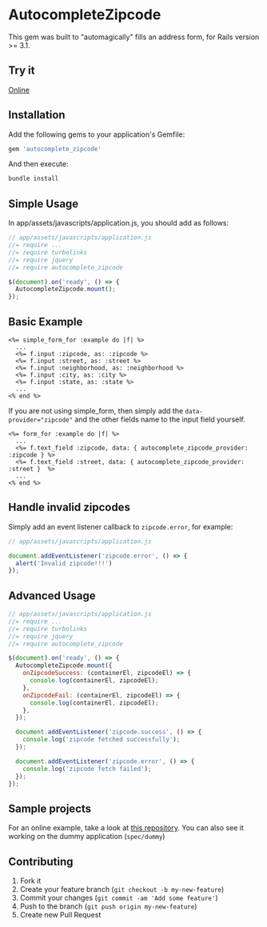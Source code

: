 # AutocompleteZipcode

This gem was built to "automagically" fills an address form, for Rails version >= 3.1.

## Try it

[Online](http://autocompletezipcode.herokuapp.com)

## Installation

Add the following gems to your application's Gemfile:

```ruby
gem 'autocomplete_zipcode'
```

And then execute:

```bash
bundle install
```

## Simple Usage

In app/assets/javascripts/application.js, you should add as follows:

```js
// app/assets/javascripts/application.js
//= require ...
//= require turbolinks
//= require jquery
//= require autocomplete_zipcode

$(document).on('ready', () => {
  AutocompleteZipcode.mount();
});
```

## Basic Example

```erb
<%= simple_form_for :example do |f| %>
  ...
  <%= f.input :zipcode, as: :zipcode %>
  <%= f.input :street, as: :street %>
  <%= f.input :neighborhood, as: :neighborhood %>
  <%= f.input :city, as: :city %>
  <%= f.input :state, as: :state %>
  ...
<% end %>
```

If you are not using simple_form, then simply add the `data-provider="zipcode"` and the other fields name to the input field yourself.

```erb
<%= form_for :example do |f| %>
  ...
  <%= f.text_field :zipcode, data: { autocomplete_zipcode_provider: :zipcode } %>
  <%= f.text_field :street, data: { autocomplete_zipcode_provider: :street }  %>
  ...
<% end %>
```

## Handle invalid zipcodes

Simply add an event listener callback to `zipcode.error`, for example:

```js
// app/assets/javascripts/application.js

document.addEventListener('zipcode.error', () => {
  alert('Invalid zipcode!!!')
});
```

## Advanced Usage

```js
// app/assets/javascripts/application.js
//= require ...
//= require turbolinks
//= require jquery
//= require autocomplete_zipcode

$(document).on('ready', () => {
  AutocompleteZipcode.mount({
    onZipcodeSuccess: (containerEl, zipcodeEl) => {
      console.log(containerEl, zipcodeEl);
    },
    onZipcodeFail: (containerEl, zipcodeEl) => {
      console.log(containerEl, zipcodeEl);
    },
  });

  document.addEventListener('zipcode.success', () => {
    console.log('zipcode fetched successfully');
  });

  document.addEventListener('zipcode.error', () => {
    console.log('zipcode fetch failed');
  });
});
```

## Sample projects

For an online example, take a look at [this repository](https://github.com/marcelobarreto/autocomplete_zipcode_example).
You can also see it working on the dummy application (`spec/dummy`)

## Contributing

1. Fork it
2. Create your feature branch (`git checkout -b my-new-feature`)
3. Commit your changes (`git commit -am 'Add some feature'`)
4. Push to the branch (`git push origin my-new-feature`)
5. Create new Pull Request

